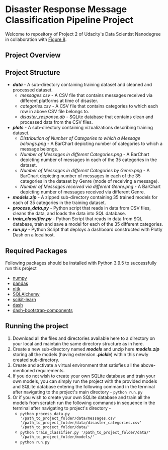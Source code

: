 # Disaster Response Message Classification Pipeline Project
Welcome to repository of Project 2 of Udacity's Data Scientist Nanodegree in collaboration with [Figure 8](https://appen.com).

## Project Overview

## Project Structure
- **_data_** - A sub-directory containing training dataset and cleaned and processed dataset.
    - _messages.csv_ - A CSV file that contains messages received via different platforms at time of disaster.
    - _categories.csv_ - A CSV file that contains categories to which each row in above CSV file belongs to.
    - _disaster_response.db_ - SQLite database that contains clean and processed data from the CSV files.
- **_plots_** - A sub-directory containing vizualizations describing training dataset.
    - _Distribution of Number of Categories to which a Message belongs.png_ - A BarChart depicting number of categories to which a message belongs.
    - _Number of Messages in different Categories.png_ - A BarChart depicting number of messages in each of the 35 categories in the dataset.
    - _Number of Messages in different Categories by Genre.png_ - A BarChart depicting number of messages in each of the 35 categories in the dataset by Genre (mode of receiving a message).
    - _Number of Messages received via different Genre.png_ - A BarChart depicting number of messages received via different Genre.
- **_models.zip_** - A zipped sub-directory containing 35 trained models for each of 35 categories in the training dataset.
- **_process_data.py_** - Python script that reads in data from CSV files, cleans the data, and loads the data into SQL database.
- **_train_classifier.py_** - Python Script that reads in data from SQL database, train and save a model for each of the 35 different categories.
- **_run.py_** - Python Script that deploys a dashboard constructed with Plotly Dash on a localhost.

## Required Packages
Following packages should be installed with Python 3.9.5 to successfully run this project
- [numpy](https://pypi.org/project/numpy/)
- [pandas](https://pypi.org/project/pandas/)
- [nltk](https://pypi.org/project/nltk/)
- [SQLAlchemy](https://pypi.org/project/SQLAlchemy/)
- [scikit-learn](https://pypi.org/project/scikit-learn/)
- [dash](https://pypi.org/project/dash/)
- [dash-bootstrap-components](https://pypi.org/project/dash-bootstrap-components/)

## Running the project
1. Download all the files and directories available here to a directory on your local and maintain the same directory structure as in here.
2. Create a new sub-directory named **_models_** and unzip here **_models.zip_** storing all the models (having extension **_.pickle_**) within this newly created sub-directory.
3. Create and activate a virtual environment that satisfies all the above-mentioned requirements.
4. If you do not wish to create your own SQLite database and train your own models, you can simply run the project with the provided models and SQLite database entering the following command in the terminal after navigating to the project's main directory -  ```python run.py```
5. Or if you wish to create your own SQLite database and train all the models from scratch run the following commands in sequence in the terminal after navigating to project's directory - 
    - ```python process_data.py '/path_to_project_folder/data/messages.csv' '/path_to_project_folder/data/disaster_categories.csv' '/path_to_project_folder/data/'```
    - ```python train_classifier.py '/path_to_project_folder/data/' '/path_to_project_folder/models/'```
    - ```python run.py```
